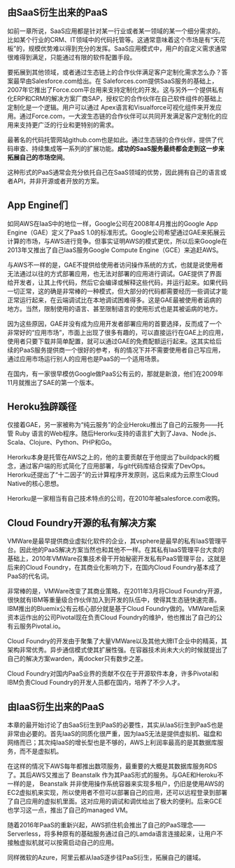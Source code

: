 ## 由SaaS衍生出来的PaaS

如前一章所说，SaaS应用都是针对某一行业或者某一领域的某一个细分需求的。比如某个行业的CRM、IT领域中的代码托管等。这通常意味着这个市场是有“天花板”的，规模优势难以得到充分的发挥。SaaS应用模式中，用户的自定义需求通常很难得到满足，只能通过有限的软件配置手段。

要拓展到其他领域，或者通过生态链上的合作伙伴满足客户定制化需求怎么办？答案最早由Salesforce.com给出。在 Saleforces.com提供SaaS服务的基础上，2007年它推出了Force.com平台用来支持定制化的开发。这与另外一个提供私有化ERP和CRM的解决方案厂商SAP，授权它的合作伙伴在自己软件组件的基础上定制化是一个逻辑。用户可以通过 Apex语言和Visualforce可视化组件来开发应用。通过Force.com，一大波生态链的合作伙伴可以共同开发满足客户定制化的应用来支持更广泛的行业和更特别的需求。

最著名的代码托管网站github.com也是如此。通过生态链的合作伙伴，提供了代码审查、持续集成等一系列的扩展功能。**成功的SaaS服务最终都会走到这一步来拓展自己的市场空间**。

这种形式的PaaS通常会充分依托自己在SaaS领域的优势，因此拥有自己的语言或者API，并非开源或者开放的方案。

## App Engine们

如同AWS在IaaS中的地位一样，Google公司在2008年4月推出的Google App Engine（GAE）定义了PaaS 1.0的标准形式。Google公司希望通过GAE来拓展云计算的市场，与AWS进行竞争。但事实证明AWS的模式更优，所以后来Google在2013年又推出了自己IaaS服务Google Compute Engine（GCE）来追赶AWS。

与AWS不一样的是，GAE不提供给使用者访问操作系统的方式，也就是说使用者无法通过以往的方式部署应用，也无法对部署的应用进行调试。GAE提供了界面给开发者，让其上传代码，然后它会编译或解释这些代码，并运行起来。如果代码一切正常，这的确是非常棒的一种模式，但大部分的代码都需要经历一些调试才能正常运行起来，在云端调试比在本地调试困难得多。这是GAE最被使用者诟病的地方。当然，限制使用的语言、甚至限制语言的使用形式也是其被诟病的地方。

因为这些原因，GAE并没有成为应用开发者部署应用的首要选择，反而成了一个非常好的“应用市场”，市面上出现了很多有趣的，可以直接运行在GAE上的应用，使用者只要下载并简单配置，就可以通过GAE的免费配额运行起来。这其实给后续的PaaS服务提供商一个很好的参考，有的情况下并不需要使用者自己写应用，通过应用市场运行别人的应用也是PaaS的一个适用场景。

在国内，有一家很早模仿Google做PaaS公有云的，那就是新浪，他们在2009年11月就推出了SAE的第一个版本。

## Heroku独辟蹊径

仅接着GAE，另一家被称为“纯云服务”的企业Heroku推出了自己的云服务——托管 Ruby 语言的Web程序。随后Herorku支持的语言扩大到了Java、Node.js、Scala、Clojure、Python、PHP和Go。

Herorku本身是托管在AWS之上的，他的主要贡献在于他提出了buildpack的概念，通过客户端的形式简化了应用部署，与git代码库结合探索了DevOps。Herorku还提出了“十二因子”的云计算程序开发原则，这后来成为云原生Cloud Native的核心思想。

Herorku是一家相当有自己技术特点的公司，在2010年被salesforce.com收购。

## Cloud Foundry开源的私有解决方案

VMWare是最早提供商业虚拟化软件的企业，其vsphere是最早的私有IaaS管理平台。因此他的PaaS解决方案当然也和其他不一样。在其私有IaaS管理平台大卖的基础上，2010年VMWare召集技术骨干开始秘密开发私有PaaS管理平台，这就是后来的Cloud Foundry，在其商业化影响力下，在国内Cloud Foundry基本成了PaaS的代名词。

非常棒的是，VMWare改变了其商业策略，在2011年3月将Cloud Foundry开源，很快就有IBM等重量级合作伙伴加入到开发的队伍中，使得其生态链快速完善。IBM推出的Bluemix公有云核心部分就是基于Cloud Foundry做的。VMWare后来资本运作出的公司Pivotal现在负责Cloud Foundry的维护，他也推出了自己的公有云服务Pivotal.io。

Cloud Foundry的开发由于聚集了大量VMWare以及其他大牌IT企业中的精英，其架构非常优秀。异步通信模式使其扩展性强。在容器技术尚未大火的时候就提出了自己的解决方案warden，离docker只有数步之差。

Cloud Foundry对国内PaaS业界的贡献不仅在于开源软件本身，许多Pivotal和IBM负责Cloud Foundry的开发人员都在国内，培养了不少人才。

## 由IaaS衍生出来的PaaS

本章的最开始讨论了由SaaS衍生到PaaS的必要性，其实从IaaS衍生到PaaS也是非常由必要的。首先IaaS的同质化很严重，因为IaaS无法是提供虚拟机、磁盘和网络而已；其次纯IaaS的增长型也是不够的，AWS上利润率最高的是其数据库服务，而不是虚拟机。

在这样的情况下AWS每年都推出数项服务，最重要的大概是其数据库服务RDS了。其后AWS又推出了 Beanstalk 作为其PaaS形式的服务。与GAE和Heroku不一样的是， Beanstalk 并非使用操作系统容器来实现多租户，仍旧是使用AWS的EC2虚拟机来实现，所以使用者不但可以部署自己的应用，还可以远程登录到部署了自己应用的虚拟机里面。这对应用的调试和调优给出了极大的便利。后来GCE也学习这一点，推出了自己的managed VM。

随着2016年PaaS的重新兴起，AWS抓住机会推出了自己的PaaS理念——Serverless，将多种原有的基础服务通过自己的Lamda语言连接起来，让用户不接触虚拟机就可以按需启动自己的应用。

同样微软的Azure，阿里云都从IaaS逐步往PaaS衍生，拓展自己的疆域。

